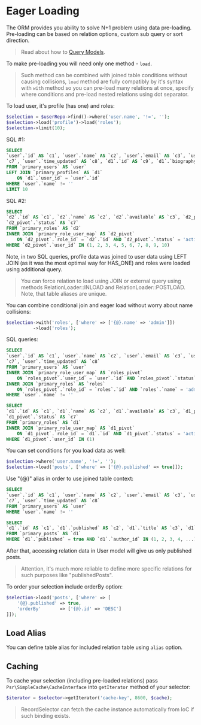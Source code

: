 # Eager Loading
The ORM provides you ability to solve N+1 problem using data pre-loading. Pre-loading can be based on relation options, custom sub query or sort direction.

> Read about how to [Query Models](/orm/query.md).

To make pre-loading you will need only one method - `load`. 

> Such method can be combined with joined table conditions without causing collisions, `load` method are fully compatibly by it's syntax with `with` method so you can pre-load many relations at once, specify where conditions and pre-load nested relations using dot separator.

To load user, it's profile (has one) and roles:
 
```php
$selection = $userRepo->find()->where('user.name', '!=', '');
$selection->load('profile')->load('roles');
$selection->limit(10);
```

SQL #1:

```sql
SELECT
`user`.`id` AS `c1`, `user`.`name` AS `c2`, `user`.`email` AS `c3`, `user`.`status` AS `c4`, `user`.`balance` AS `c5`, `user`.`time_registered` AS `c6`, `user`.`time_created` AS
`c7`, `user`.`time_updated` AS `c8`, `d1`.`id` AS `c9`, `d1`.`biography` AS `c10`, `d1`.`user_id` AS `c11`
FROM `primary_users` AS `user`  
LEFT JOIN `primary_profiles` AS `d1`
    ON `d1`.`user_id` = `user`.`id` 
WHERE `user`.`name` != ''
LIMIT 10
```

SQL #2:

```sql
SELECT
`d2`.`id` AS `c1`, `d2`.`name` AS `c2`, `d2`.`available` AS `c3`, `d2_pivot`.`role_id` AS `c4`, `d2_pivot`.`user_id` AS `c5`, `d2_pivot`.`time_assigned` AS `c6`,
`d2_pivot`.`status` AS `c7`
FROM `primary_roles` AS `d2`  
INNER JOIN `primary_role_user_map` AS `d2_pivot`
    ON `d2_pivot`.`role_id` = `d2`.`id` AND `d2_pivot`.`status` = 'active' 
WHERE `d2_pivot`.`user_id` IN (1, 2, 3, 4, 5, 6, 7, 8, 9, 10)
```

Note, in two SQL queries, profile data was joined to user data using LEFT JOIN (as it was the most optimal way for HAS_ONE) and roles were loaded using additional query. 

> You can force relation to load using JOIN or external query using methods RelationLoader::INLOAD and RelationLoader::POSTLOAD. Note, that table aliases are unique.

You can combine conditional join and eager load without worry about name collisions:

```php
$selection->with('roles', ['where' => ['{@}.name' => 'admin']])
          ->load('roles');
```

SQL queries:

```sql
SELECT
`user`.`id` AS `c1`, `user`.`name` AS `c2`, `user`.`email` AS `c3`, `user`.`status` AS `c4`, `user`.`balance` AS `c5`, `user`.`time_registered` AS `c6`, `user`.`time_created` AS
`c7`, `user`.`time_updated` AS `c8`
FROM `primary_users` AS `user`  
INNER JOIN `primary_role_user_map` AS `roles_pivot`
    ON `roles_pivot`.`user_id` = `user`.`id` AND `roles_pivot`.`status` = 'active'
INNER JOIN `primary_roles` AS `roles`
    ON `roles_pivot`.`role_id` = `roles`.`id` AND `roles`.`name` = 'admin' 
WHERE `user`.`name` != '' 
```

```sql
SELECT
`d1`.`id` AS `c1`, `d1`.`name` AS `c2`, `d1`.`available` AS `c3`, `d1_pivot`.`role_id` AS `c4`, `d1_pivot`.`user_id` AS `c5`, `d1_pivot`.`time_assigned` AS `c6`,
`d1_pivot`.`status` AS `c7`
FROM `primary_roles` AS `d1`  
INNER JOIN `primary_role_user_map` AS `d1_pivot`
    ON `d1_pivot`.`role_id` = `d1`.`id` AND `d1_pivot`.`status` = 'active' 
WHERE `d1_pivot`.`user_id` IN (1)
```

You can set conditions for you load data as well:

```php
$selection->where('user.name', '!=', '');
$selection->load('posts', ['where' => ['{@}.published' => true]]);
```

Use "{@}" alias in order to use joined table context:

```sql
SELECT
`user`.`id` AS `c1`, `user`.`name` AS `c2`, `user`.`email` AS `c3`, `user`.`status` AS `c4`, `user`.`balance` AS `c5`, `user`.`time_registered` AS `c6`, `user`.`time_created` AS
`c7`, `user`.`time_updated` AS `c8`
FROM `primary_users` AS `user`
WHERE `user`.`name` != ''
```

```sql
SELECT
`d1`.`id` AS `c1`, `d1`.`published` AS `c2`, `d1`.`title` AS `c3`, `d1`.`content` AS `c4`, `d1`.`author_id` AS `c5`
FROM `primary_posts` AS `d1`
WHERE `d1`.`published` = true AND `d1`.`author_id` IN (1, 2, 3, 4, ...)
```

After that, accessing relation data in User model will give us only published posts.

> Attention, it's much more reliable to define more specific relations for such purposes like "publishedPosts".

To order your selection include orderBy option:

```php
$selection->load('posts', ['where' => [
    '{@}.published' => true,
    'orderBy'       => ['{@}.id' => 'DESC']
]]);
```

## Load Alias
You can define table alias for included relation table using `alias` option.

## Caching
To cache your selection (including pre-loaded relations) pass `Psr\SimpleCache\CacheInterface` into `getIterator` method of your selector:

```php
$iterator = $selector->getIterator('cache-key', 8600, $cache);
```

> RecordSelector can fetch the cache instance automatically from IoC if such binding exists.
